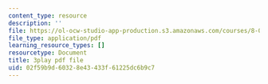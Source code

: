 ```yaml
---
content_type: resource
description: ''
file: https://ol-ocw-studio-app-production.s3.amazonaws.com/courses/8-01sc-classical-mechanics-fall-2016/02f59b9d60328e43433f61225dc6b9c7_NbXDgm7UyVM.pdf
file_type: application/pdf
learning_resource_types: []
resourcetype: Document
title: 3play pdf file
uid: 02f59b9d-6032-8e43-433f-61225dc6b9c7
---
```

